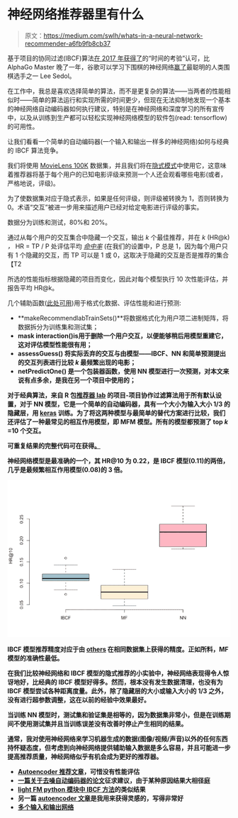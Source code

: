 # 神经网络推荐器里有什么

> 原文：<https://medium.com/swlh/whats-in-a-neural-network-recommender-a6fb9fb8cb37>

基于项目的协同过滤(IBCF)算法[在 2017 年获得了](https://pdfs.semanticscholar.org/0f06/d328f6deb44e5e67408e0c16a8c7356330d1.pdf)的“时间的考验”认可，比 AlphaGo Master 晚了一年，谷歌可以学习下围棋的神经网络[赢了](https://www.computer.org/csdl/magazine/ic/2017/03/mic2017030012/13rRUB6SpQq)最聪明的人类围棋选手之一 Lee Sedol。

在工作中，我总是喜欢选择简单的算法，而不是更复杂的算法——当两者的性能相似时——简单的算法运行和实现所需的时间更少，但现在无法抑制地发现一个基本的神经网络自动编码器如何执行建议，特别是在神经网络和深度学习的所有宣传中，以及从训练到生产都可以轻松实现神经网络模型的软件包(read: tensorflow)的可用性。

让我们看看一个简单的自动编码器(一个输入和输出一样多的神经网络)如何与经典的 IBCF 算法竞争。

我们将使用 [MovieLens 100K](https://grouplens.org/datasets/movielens/100k/) 数据集，并且我们将在[隐式模式](http://www.cs.carleton.edu/cs_comps/0607/recommend/recommender/collaborativefiltering.html)中使用它，这意味着推荐器将基于每个用户的已知电影评级来预测一个人还会观看哪些电影(或者，严格地说，评级)。

为了使数据集对应于隐式表示，如果是任何评级，则评级被转换为 1，否则转换为 0。术语“交互”被进一步用来描述用户已经对给定电影进行评级的事实。

数据分为训练和测试，80%和 20%。

通过从每个用户的交互集合中隐藏一个交互，输出 *k* 个最佳推荐，并在 *k* (HR@k) *，* HR = TP / P 处评估平均 [*命中率*](https://en.wikipedia.org/wiki/Confusion_matrix) (在我们的设置中，P 总是 1，因为每个用户只有 1 个隐藏的交互，而 TP 可以是 1 或 0，这取决于隐藏的交互是否是推荐的集合【T2

所选的性能指标根据隐藏的项目而变化，因此对每个模型执行 10 次性能评估，并报告平均 HR@k。

几个辅助函数([此处可用](https://gist.github.com/dimalvovs/7b27b75159437ec2d1a6ab1008eb5e2e))用于格式化数据、评估性能和进行预测:

*   **makeRecommendlabTrainSets()**将数据格式化为用户项二进制矩阵，将数据拆分为训练集和测试集；
*   **mask interaction()**is**用于删除一个用户交互，以便能够稍后用模型重建它，这对评估模型性能很有用；**
*   ****assessGuess()** 将实际丢弃的交互与由模型——IBCF、NN 和简单预测提出的交互列表进行比较 *k* 最频繁出现的电影；**
*   ****netPredictOne()** 是一个包装器函数，使用 NN 模型进行一次预测，对本文来说有点多余，是我在另一个项目中使用的；**

**对于经典算法，来自 R 包[推荐器 lab](https://cran.r-project.org/web/packages/recommenderlab/index.html) 的项目-项目协作过滤算法用于所有默认设置，对于 NN 模型，它是一个简单的自动编码器，具有一个大小为输入大小 1/3 的隐藏层，用 [keras](https://cran.r-project.org/web/packages/keras/index.html) 训练。为了将这两种模型与最简单的替代方案进行比较，我们还评估了一种最常见的相互作用模型，即 MFM 模型。所有的模型都预测了 top *k* =10 个交互。**

**可重复结果的完整代码可在获得[。](https://gist.github.com/dimalvovs/d884ace8318b9a4e674d1ecc75b5ff6d)**

**神经网络模型是最准确的一个，其 HR@10 为 0.22，是 IBCF 模型(0.11)的两倍，几乎是最频繁相互作用模型(0.08)的 3 倍。**

**![](img/552d6c6fff0bb23fb486031c7830fe50.png)**

**IBCF 模型推荐精度对应于由 [others](https://lyst.github.io/lightfm/docs/examples/movielens_implicit.html) 在相同数据集上获得的精度。正如所料，MF 模型的准确性最低。**

**在我们比较神经网络和 IBCF 模型的隐式推荐的小实验中，神经网络表现得令人惊讶地好，比经典的 IBCF 模型好得多。然而，根本没有发生数据清理，也没有为 IBCF 模型尝试各种距离度量。此外，除了隐藏层的大小或输入大小的 1/3 之外，没有进行超参数调整，这在以前的经验中效果最好。**

**当训练 NN 模型时，测试集和验证集是相等的，因为数据集非常小，但是在训练期间不使用测试集并且当训练误差没有改善时停止产生相同的结果。**

**通常，我对使用神经网络来学习机器生成的数据(图像/视频/声音)以外的任何东西持怀疑态度，但考虑到向神经网络提供辅助输入数据是多么容易，并且可能进一步提高推荐质量，神经网络似乎有机会成为更好的推荐器。**

*   **[Autoencoder 推荐文章](/@connectwithghosh/recommender-system-on-the-movielens-using-an-autoencoder-using-tensorflow-in-python-f13d3e8d600d)，可惜没有性能评估**
*   **[一篇关于去噪自动编码器的论文](http://www.cse.scu.edu/~yfang/ACDA.pdf)征求建议，由于某种原因结果大相径庭**
*   **[light FM python 模块中 IBCF 方法](https://lyst.github.io/lightfm/docs/index.html)的类似结果**
*   **另一篇 [autoencoder 文章](https://blogs.rstudio.com/tensorflow/posts/2018-01-24-keras-fraud-autoencoder/)是我用来获得灵感的，写得非常好**
*   **[多个输入和输出网络](https://keras.io/getting-started/functional-api-guide/#multi-input-and-multi-output-models)**